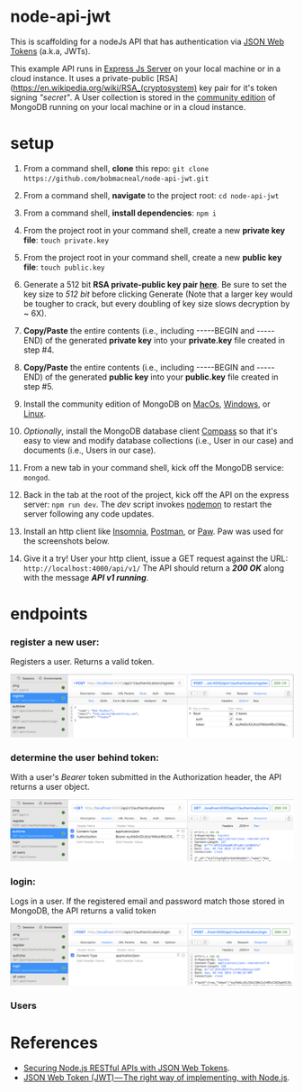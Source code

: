 # node-api-jwt

This is scaffolding for a nodeJs API that has authentication via 
[JSON Web Tokens](https://en.wikipedia.org/wiki/JSON_Web_Token) (a.k.a, JWTs). 

This example API runs in [Express Js Server](https://expressjs.com/) on your local machine or in a cloud instance. It 
uses a private-public [RSA](https://en.wikipedia.org/wiki/RSA_(cryptosystem) key pair for it's token signing _"secret"_. 
A User collection is stored in the [community edition](https://docs.mongodb.com/manual/administration/install-community/) 
of MongoDB running on your local machine or in a cloud instance.


# setup

1. From a command shell, **clone** this repo: `git clone https://github.com/bobmacneal/node-api-jwt.git`
2. From a command shell, **navigate** to the project root: `cd node-api-jwt`
3. From a command shell, **install dependencies**: `npm i`
4. From the project root in your command shell, create a new **private key file**: `touch private.key`
5. From the project root in your command shell, create a new **public key file**: `touch public.key`
6. Generate a 512 bit **RSA private-public key pair [here](http://travistidwell.com/jsencrypt/demo/)**. Be sure to set
the key size to _512 bit_ before clicking Generate (Note that a larger key would be tougher to crack, but every doubling 
of key size slows decryption by ~ 6X).
7. **Copy/Paste** the entire contents (i.e., including -----BEGIN and -----END) of the generated **private key** into your 
**private.key** file created in step #4.
8. **Copy/Paste** the entire contents (i.e., including -----BEGIN and -----END) of the generated **public key** into your 
**public.key** file created in step #5.
9. Install the community edition of MongoDB on [MacOs](https://docs.mongodb.com/manual/tutorial/install-mongodb-on-os-x/),
   [Windows](https://docs.mongodb.com/manual/tutorial/install-mongodb-on-windows/), or [Linux](https://docs.mongodb.com/manual/administration/install-on-linux/).
10. _Optionally_, install the MongoDB database client [Compass](https://docs.mongodb.com/compass/master/install/) so that
 it's easy to view and modify database collections (i.e., User in our case) and documents (i.e., Users in our case).
   
11. From a new tab in your command shell, kick off the MongoDB service: `mongod`.
12. Back in the tab at the root of the project, kick off the API on the express server: `npm run dev`. The _dev_ script
invokes [nodemon](https://nodemon.io/) to restart the server following any code updates.
13. Install an http client like [Insomnia](https://insomnia.rest/), [Postman](https://www.getpostman.com/downloads/), or 
[Paw](https://paw.cloud/#overview). Paw was used for the screenshots below.
14. Give it a try! User your http client, issue a GET request against the URL: `http://localhost:4000/api/v1/`
The API should return a **_200 OK_** along with  the message **_API v1 running_**.


# endpoints

### register a new user:
Registers a user. Returns a valid token.

![register new user](/docs/register.png)

### determine the user behind token:
With a user's _Bearer_ token submitted in the Authorization header, the API returns a user object.

![get current user with token](/docs/auth.me.png)

### login:
Logs in a user. If the registered email and password match those stored in MongoDB, the API returns a valid token

![Login to recieve token](/docs/login.png)

### Users


# References

- [Securing Node.js RESTful APIs with JSON Web Tokens](https://medium.freecodecamp.org/securing-node-js-restful-apis-with-json-web-tokens-9f811a92bb52).  
- [JSON Web Token (JWT) — The right way of implementing, with Node.js](https://medium.com/@siddharthac6/json-web-token-jwt-the-right-way-of-implementing-with-node-js-65b8915d550e).
